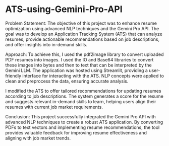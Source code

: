 # ATS-using-Gemini-Pro-API

Problem Statement:
The objective of this project was to enhance resume optimization using advanced NLP techniques and the Gemini Pro API. The goal was to develop an Application Tracking System (ATS) that can analyze resumes, provide actionable recommendations based on job descriptions, and offer insights into in-demand skills.

Approach:
To achieve this, I used the pdf2image library to convert uploaded PDF resumes into images. I used the IO and Base64 libraries to convert these images into bytes and then to text that can be interpreted by the Gemini LLM. The application was hosted using Streamlit, providing a user-friendly interface for interacting with the ATS. NLP concepts were applied to clean and preprocess the data, ensuring accurate analysis.

I modified the ATS to offer tailored recommendations for updating resumes according to job descriptions. The system generates a score for the resume and suggests relevant in-demand skills to learn, helping users align their resumes with current job market requirements.

Conclusion:
This project successfully integrated the Gemini Pro API with advanced NLP techniques to create a robust ATS application. By converting PDFs to text vectors and implementing resume recommendations, the tool provides valuable feedback for improving resume effectiveness and aligning with job market trends.
